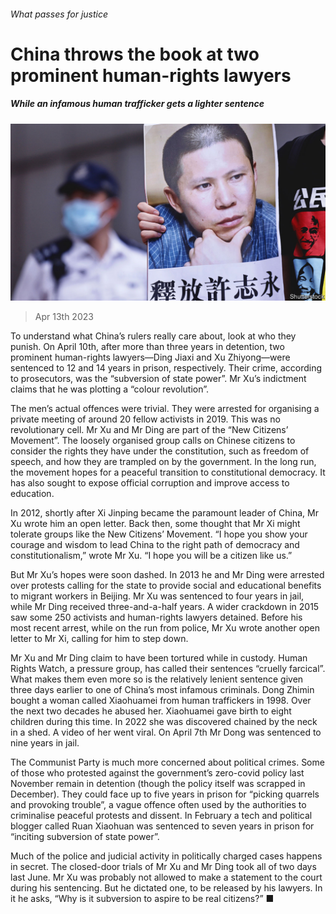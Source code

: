 ###### What passes for justice

# China throws the book at two prominent human-rights lawyers 

##### While an infamous human trafficker gets a lighter sentence 

![image](images/20230415_CNP002.jpg) 

> Apr 13th 2023 

To understand what China’s rulers really care about, look at who they punish. On April 10th, after more than three years in detention, two prominent human-rights lawyers—Ding Jiaxi and Xu Zhiyong—were sentenced to 12 and 14 years in prison, respectively. Their crime, according to prosecutors, was the “subversion of state power”. Mr Xu’s indictment claims that he was plotting a “colour revolution”.

The men’s actual offences were trivial. They were arrested for organising a private meeting of around 20 fellow activists in 2019. This was no revolutionary cell. Mr Xu and Mr Ding are part of the “New Citizens’ Movement”. The loosely organised group calls on Chinese citizens to consider the rights they have under the constitution, such as freedom of speech, and how they are trampled on by the government. In the long run, the movement hopes for a peaceful transition to constitutional democracy. It has also sought to expose official corruption and improve access to education.

In 2012, shortly after Xi Jinping became the paramount leader of China, Mr Xu wrote him an open letter. Back then, some thought that Mr Xi might tolerate groups like the New Citizens’ Movement. “I hope you show your courage and wisdom to lead China to the right path of democracy and constitutionalism,” wrote Mr Xu. “I hope you will be a citizen like us.”

But Mr Xu’s hopes were soon dashed. In 2013 he and Mr Ding were arrested over protests calling for the state to provide social and educational benefits to migrant workers in Beijing. Mr Xu was sentenced to four years in jail, while Mr Ding received three-and-a-half years. A wider crackdown in 2015 saw some 250 activists and human-rights lawyers detained. Before his most recent arrest, while on the run from police, Mr Xu wrote another open letter to Mr Xi, calling for him to step down.

Mr Xu and Mr Ding claim to have been tortured while in custody. Human Rights Watch, a pressure group, has called their sentences “cruelly farcical”. What makes them even more so is the relatively lenient sentence given three days earlier to one of China’s most infamous criminals. Dong Zhimin bought a woman called Xiaohuamei from human traffickers in 1998. Over the next two decades he abused her. Xiaohuamei gave birth to eight children during this time. In 2022 she was discovered chained by the neck in a shed. A video of her went viral. On April 7th Mr Dong was sentenced to nine years in jail. 

The Communist Party is much more concerned about political crimes. Some of those who protested against the government’s zero-covid policy last November remain in detention (though the policy itself was scrapped in December). They could face up to five years in prison for “picking quarrels and provoking trouble”, a vague offence often used by the authorities to criminalise peaceful protests and dissent. In February a tech and political blogger called Ruan Xiaohuan was sentenced to seven years in prison for “inciting subversion of state power”.

Much of the police and judicial activity in politically charged cases happens in secret. The closed-door trials of Mr Xu and Mr Ding took all of two days last June. Mr Xu was probably not allowed to make a statement to the court during his sentencing. But he dictated one, to be released by his lawyers. In it he asks, “Why is it subversion to aspire to be real citizens?” ■


